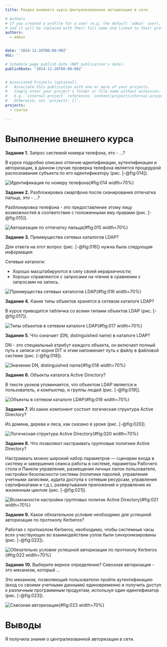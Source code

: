 ```yaml
---
title: Раздел внешнего курса Централизованная авторизация в сети

# Authors
# If you created a profile for a user (e.g. the default `admin` user), write the username (folder name) here
# and it will be replaced with their full name and linked to their profile.
authors:
  - admin


date: '2024-11-28T00:00:00Z'
doi: ''

# Schedule page publish date (NOT publication's date).
publishDate: '2024-11-28T00:00:00Z'


# Associated Projects (optional).
#   Associate this publication with one or more of your projects.
#   Simply enter your project's folder or file name without extension.
#   E.g. `internal-project` references `content/project/internal-project/index.md`.
#   Otherwise, set `projects: []`.
projects:
  - course

---
```


# Выполнение внешнего курса


**Задание 1.** Запрос системой номера телефона, это - ...?

В курсе подробно описано отличие идентификации, аутентификации и авторизации, в данном случае проверка телефона является процедурой распознавания субъекта по его идентификатору (рис. [-@fig:014]).

![Идентификация по номеру телефона](image/курс17.png){#fig:014 width=70%}


**Задание 2.** Разблокировка смартфона после сканирования отпечатка пальца, это - ...?

Разблокировка телефона - это предоставление этому лицу возможностей в соответствие с положенными ему правами (рис. [-@fig:015]).

![Авторизация по отпечатку пальца](image/курс18.png){#fig:015 width=70%}

**Задание 3.** Преимущества сетевых каталогов LDAP?

Для ответа на этот вопрос (рис. [-@fig:016]) нужна была следующая информация:

Сетевые каталоги:

- Хорошо масштабируются в силу своей иерархичности;
- Хорошо справляются с запросами на чтение в сравнении с запросами на запись.

![Преимущества сетевых каталогов LDAP](image/курс19.png){#fig:016 width=70%}

**Задание 4.** Какие типы объектов хранятся в сетевом каталоге LDAP?

В курсе приводится табличка со всеми типами объектов LDAP (рис. [-@fig:017]).

![Типы объектов в сетевом каталоге LDAP](image/курс20.png){#fig:017 width=70%}

**Задание 5.** Что означает (DN, distinguished name) в каталоге LDAP?

DN - это специальный атрибут каждого объекта, он включает полный путь к записи от корня DIT и этим напоминает путь к файлу в файловой системе (рис. [-@fig:018]).

![Значение DN, distinguished name](image/курс21.png){#fig:018 width=70%}

**Задание 6.** Объекты каталога Active Directory?
 
В тексте уроков упоминается, что объектом LDAP является и пользователь, и компьютер, и группы людей (рис. [-@fig:019]).

![Объекты в сетевом каталоге LDAP](image/курс22.png){#fig:019 width=70%}

**Задание 7.** Из каких компонент состоит логическая структура Active Directory?

Из домена, дерева и леса, как сказано в уроке (рис. [-@fig:020]).

![Логическая структура Active Directory](image/курс23.png){#fig:020 width=70%}


**Задание 8.** Что позволяют настраивать групповые политики Active Directory?

Настраивать можно широкий набор параметров — сценарии входа в систему и завершения сеанса работы в системе, параметры Рабочего стола и Панели управления, размещения личных папок пользователя, настройки безопасности системы (политики паролей, управления учетными записями, аудита доступа к сетевым ресурсам, управления сертификатами и т.д.), развертывания приложений и управления их жизненным циклом (рис. [-@fig:021]).

![Возможности настройки групповых политик Active Directory](image/курс24.png){#fig:021 width=70%}

**Задание 9.** Какоe обязательное условие необходимо для успешной авторизации по протоколу Kerberos?

Работая с протоколом Kerberos, необходимо, чтобы системные часы всех участвующих во взаимодействии узлов были синхронизированы (рис. [-@fig:022]).

![Обязательно условие успешной авторизации по протоколу Kerberos](image/курс25.png){#fig:022 width=70%}

**Задание 10.** Выберите верное определение? Сквозная авторизация - это механизм, который ...

Это механизм, позволяющий пользователю пройти аутентификацию (вход со своими учетными данными) единовременно и получить доступ к различным программным продуктам, используя один идентификатор (рис. [-@fig:023]).

![Сквозная авторизация](image/курс26.png){#fig:023 width=70%}


# Выводы

Я получила знания о централизованной авторизации в сети.
